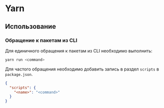 # Yarn

## Использование

### Обращение к пакетам из CLI

Для единичного обращения к пакетам из CLI необходимо выполнить:

```sh
yarn run <command>
```

Для частого обращения необходимо добавить запись в раздел `scripts` в `package.json`.

```json
{
  "scripts": {
    "<name>": "<command>"
  }
}
```
